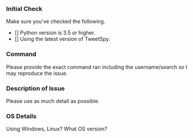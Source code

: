 
### Initial Check 
Make sure you've checked the following.

- [] Python version is 3.5 or higher.
- [] Using the latest version of TweetSpy.

### Command
Please provide the exact command ran including the username/search so I may reproduce the issue.

### Description of Issue
Please use as much detail as possible.

### OS Details
Using Windows, Linux? What OS version?
